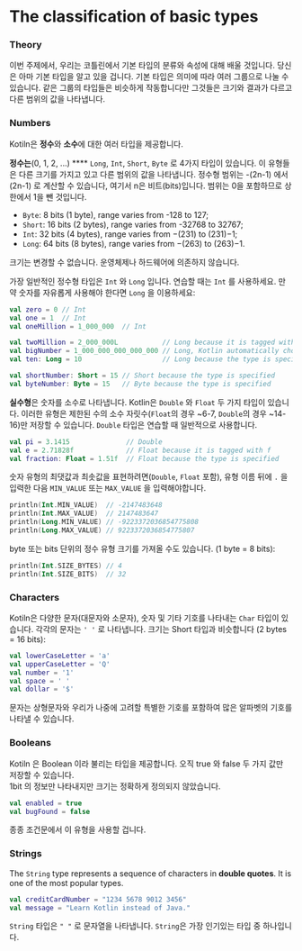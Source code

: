 # The classification of basic types

### Theory

이번 주제에서, 우리는 코틀린에서 기본 타입의 분류와 속성에 대해 배울 것입니다. 당신은 아마 기본 타입을 알고 있을 겁니다. 기본 타입은 의미에 따라 여러 그룹으로 나눌 수 있습니다. 같은 그룹의 타입들은 비슷하게 작동합니다만 그것들은 크기와 결과가 다르고 다른 범위의 값을 나타냅니다.



### Numbers

Kotiln은 **정수**와 **소수**에 대한 여러 타입을 제공합니다.

**정수는**(0, 1, 2, ...) **** `Long`, `Int`, `Short`, `Byte` 로 4가지 타입이 있습니다. 이 유형들은 다른 크기를 가지고 있고 다른 범위의 값을 나타냅니다. 정수형 범위는 -(2n-1) 에서 (2n-1) 로 계산할 수 있습니다, 여기서 n은 비트(bits)입니다. 범위는 0을 포함하므로 상한에서 1을 뺀 것입니다.

* `Byte`: 8 bits (1 byte), range varies from -128 to 127;
* `Short`: 16 bits (2 bytes), range varies from -32768 to 32767;
* `Int`: 32 bits (4 bytes), range varies from −(231) to (231)−1;
* `Long`: 64 bits (8 bytes), range varies from −(263) to (263)−1.

크기는 변경할 수 없습니다. 운영체제나 하드웨어에 의존하지 않습니다.

가장 일반적인 정수형 타입은 `Int` 와 `Long` 입니다. 연습할 때는 `Int` 를 사용하세요. 만약 숫자를 자유롭게 사용해야 한다면 `Long` 을 이용하세요:

```kotlin
val zero = 0 // Int
val one = 1  // Int
val oneMillion = 1_000_000  // Int

val twoMillion = 2_000_000L           // Long because it is tagged with L
val bigNumber = 1_000_000_000_000_000 // Long, Kotlin automatically chooses it (Int is too small)
val ten: Long = 10                    // Long because the type is specified

val shortNumber: Short = 15 // Short because the type is specified
val byteNumber: Byte = 15   // Byte because the type is specified
```

**실수형**은 숫자를 소수로 나타냅니다. Kotlin은 `Double` 와 `Float` 두 가지 타입이 있습니다. 이러한 유형은 제한된 수의 소수 자릿수(`Float`의 경우 \~6-7, `Double`의 경우 \~14-16)만 저장할 수 있습니다. `Double` 타입은 연습할 때 일반적으로 사용합니다.

```kotlin
val pi = 3.1415              // Double
val e = 2.71828f             // Float because it is tagged with f
val fraction: Float = 1.51f  // Float because the type is specified
```

숫자 유형의 최댓값과 최솟값을 표현하려면(`Double`, `Float` 포함), 유형 이름 뒤에 `.` 을 입력한 다음 `MIN_VALUE` 또는 `MAX_VALUE` 을 입력해야합니다.

```kotlin
println(Int.MIN_VALUE)  // -2147483648
println(Int.MAX_VALUE)  // 2147483647
println(Long.MIN_VALUE) // -9223372036854775808
println(Long.MAX_VALUE) // 9223372036854775807
```

byte 또는 bits 단위의 정수 유형 크기를 가져올 수도 있습니다. (1 byte = 8 bits):

```kotlin
println(Int.SIZE_BYTES) // 4
println(Int.SIZE_BITS)  // 32
```



### Characters

Kotiln은 다양한 문자(대문자와 소문자), 숫자 및 기타 기호를 나타내는 `Char` 타입이 있습니다. 각각의 문자는 `' '` 로 나타냅니다. 크기는 Short 타입과 비슷합니다 (2 bytes = 16 bits):

```kotlin
val lowerCaseLetter = 'a'
val upperCaseLetter = 'Q'
val number = '1'
val space = ' '
val dollar = '$'
```

문자는 상형문자와 우리가 나중에 고려할 특별한 기호를 포함하여 많은 알파벳의 기호를 나타낼 수 있습니다.



### Booleans

Kotiln 은 Boolean 이라 불리는 타입을 제공합니다. 오직 true 와 false 두 가지 값만 저장할 수 있습니다.\
1bit 의 정보만 나타내지만 크기는 정확하게 정의되지 않았습니다.

```kotlin
val enabled = true
val bugFound = false
```

종종 조건문에서 이 유형을 사용할 겁니다.



### Strings

The `String` type represents a sequence of characters in **double quotes**. It is one of the most popular types.

```kotlin
val creditCardNumber = "1234 5678 9012 3456"
val message = "Learn Kotlin instead of Java."
```

`String` 타입은 `" "` 로 문자열을 나타냅니다. `String`은 가장 인기있는 타입 중 하나입니다.











